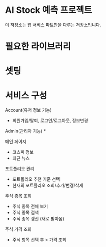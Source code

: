 # AI Stock 예측 프로젝트
이 저장소는 웹 서비스 파트만을 다루는 저장소입니다.

# 필요한 라이브러리


# 셋팅


# 서비스 구성
Account(유저 정보 기능)
* 회원가입/탈퇴, 로그인/로그아웃, 정보변경


Admin(관리자 기능)
* 


메인 페이지
* 코스피 정보
* 최근 뉴스

포트폴리오 관리
* 포트폴리오 추천 기준 선택
* 현재의 포트폴리오 조회/추가/변경/삭제


주식 종목 조회
* 주식 종목 전체 보기
* 주식 종목 검색
* 주식 종목 갱신 (새로 받아옴)


주식 가격 조회
* 주식 항목 선택 후 > 가격 조회


